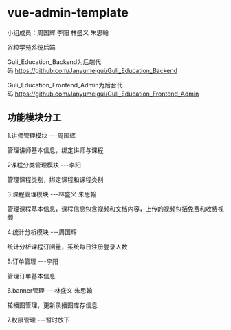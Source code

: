 # vue-admin-template

小组成员：周国辉 李阳 林盛义 朱思翰

谷粒学苑系统后端

Guli_Education_Backend为后端代码:https://github.com/Janyumeigui/Guli_Education_Backend

Guli_Education_Frontend_Admin为后台代码:https://github.com/Janyumeigui/Guli_Education_Frontend_Admin

## 功能模块分工

1.讲师管理模块           ---周国辉

管理讲师基本信息，绑定讲师与课程


2课程分类管理模块        ---李阳

管理课程类别，绑定课程和课程类别

3.课程管理模块           ---林盛义 朱思翰

管理课程基本信息，课程信息包含视频和文档内容，上传的视频包括免费和收费视频

4.统计分析模块           ---周国辉

统计分析课程订阅量，系统每日注册登录人数

5.订单管理              ---李阳

管理订单基本信息

6.banner管理            ---林盛义 朱思翰

轮播图管理，更新录播图库存信息

7.权限管理              ---暂时放下

